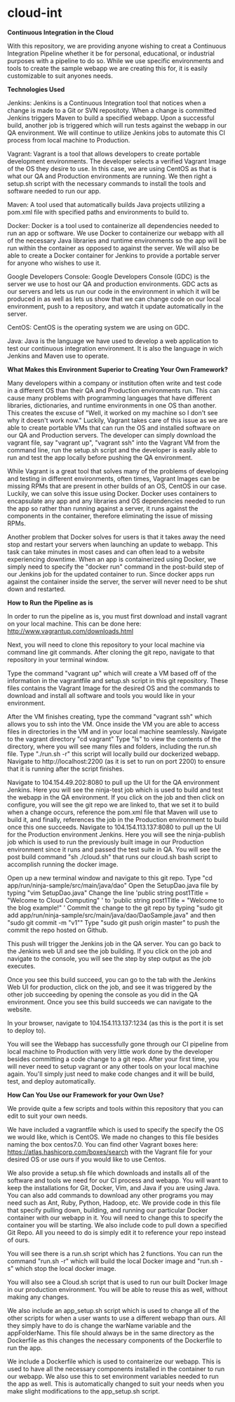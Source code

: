 # cloud-int
**Continuous Integration in the Cloud**

With this repository, we are providing anyone wishing to creat a Continuous Integration Pipeline whether it be for personal, educational, or industrial purposes with a pipeline to do so.  While we use specific environments and tools to create the sample webapp we are creating this for, it is easily customizable to suit anyones needs.

**Technologies Used**

Jenkins:
Jenkins is a Continuous Integration tool that notices when a change is made to a Git or SVN repositoty. When a change is committed Jenkins triggers Maven to build a specified webapp.  Upon a successful build, another job is triggered which will run tests against the webapp in our QA environment.  We will continue to utilize Jenkins jobs to automate this CI process from local machine to Production.

Vagrant:
Vagrant is a tool that allows developers to create portable development environments.  The developer selects a verified Vagrant Image of the OS they desire to use.  In this case, we are using CentOS as that is what our QA and Production environments are running.  We then right a setup.sh script with the necessary commands to install the tools and software needed to run our app.

Maven:
A tool used that automatically builds Java projects utilizing a pom.xml file with specified paths and environments to build to.

Docker:
Docker is a tool used to containerize all dependencies needed to run an app or software.  We use Docker to containerize our webapp with all of the necessary Java libraries and runtime environments so the app will be run within the container as opposed to against the server.  We will also be able to create a Docker container for Jenkins to provide a portable server for anyone who wishes to use it.

Google Developers Console:
Google Developers Console (GDC) is the server we use to host our QA and production environments. GDC acts as our servers and lets us run our code in the environment in which it will be produced in as well as lets us show that we can change code on our local environment, push to a repository, and watch it update automatically in the server.

CentOS:
CentOS is the operating system we are using on GDC.

Java:
Java is the language we have used to develop a web application to test our continuous integration environment. It is also the language in wich Jenkins and Maven use to operate.

**What Makes this Environment Superior to Creating Your Own Framework?**

Many developers within a company or institution often write and test code in a different OS than their QA and Production environments run.  This can cause many problems with programming languages that have different libraries, dictionaries, and runtime environments in one OS than another.  This creates the excuse of "Well, it worked on my machine so I don't see why it doesn't work now."  Luckily, Vagrant takes care of this issue as we are able to create portable VMs that can run the OS and installed software on our QA and Production servers.  The developer can simply download the vagrant file, say "vagrant up", "vagrant ssh" into the Vagrant VM from the command line, run the setup.sh script and the developer is easily able to run and test the app locally before pushing the QA environment.

While Vagrant is a great tool that solves many of the problems of developing and testing in different environments, often times, Vagrant Images can be missing RPMs that are present in other builds of an OS, CentOS in our case.  Luckily, we can solve this issue using Docker.  Docker uses containers to encapsulate any app and any libraries and OS dependencies needed to run the app so rather than running against a server, it runs against the components in the container, therefore eliminating the issue of missing RPMs.

Another problem that Docker solves for users is that it takes away the need stop and restart your servers when launching an update to webapp.  This task can take minutes in most cases and can often lead to a website experiencing downtime.  When an app is containerized using Docker, we simply need to specify the "docker run" command in the post-build step of our Jenkins job for the updated container to run.  Since docker apps run against the container inside the server, the server will never need to be shut down and restarted.

**How to Run the Pipeline as is**

In order to run the pipeline as is, you must first download and install vagrant on your local machine.  This can be done here: http://www.vagrantup.com/downloads.html

Next, you will need to clone this repository to your local machine via command line git commands.
After cloning the git repo, navigate to that repository in your terminal window.

Type the command "vagrant up" which will create a VM based off of the information in the vagrantfile and setup.sh script in this git repository.  These files contains the Vagrant Image for the desired OS and the commands to download and install all software and tools you would like in your environment.

After the VM finishes creating, type the command "vagrant ssh" which allows you to ssh into the VM.  Once inside the VM you are able to access files in directories in the VM and in your local machine seamlessly.
Navigate to the vagrant directory "cd vagrant"
Type "ls" to view the contents of the directory, where you will see many files and folders, including the run.sh file.
Type "./run.sh -r" this script will locally build our dockerized webapp.
Navigate to http://localhost:2200 (as it is set to run on port 2200) to ensure that it is running after the script finishes.

Navigate to 104.154.49.202:8080 to pull up the UI for the QA environment Jenkins.
Here you will see the ninja-test job which is used to build and test the webapp in the QA environment.  If you click on the job and then click on configure, you will see the git repo we are linked to, that we set it to build when a change occurs, reference the pom.xml file that Maven will use to build it, and finally, references the job in the Production environment to build once this one succeeds.
Navigate to 104.154.113.137:8080 to pull up the UI for the Production environment Jenkins.
Here you will see the ninja-publish job which is used to run the previously built image in our Production environment since it runs and passed the test suite in QA.  You will see the post build command "sh ./cloud.sh" that runs our cloud.sh bash script to accomplish running the docker image.

Open up a new terminal window and navigate to this git repo.
Type "cd app/run/ninja-sample/src/main/java/dao"
Open the SetupDao.java file by typing "vim SetupDao.java"
Change the line 'public string post1Title = "Welcome to Cloud Computing" ' to 'public string post1Title = "Welcome to the blog example!" '
Commit the change to the git repo by typing "sudo git add app/run/ninja-sample/src/main/java/dao/DaoSample.java" and then "sudo git commit -m "v1""
Type "sudo git push origin master" to push the commit the repo hosted on Github.

This push will trigger the Jenkins job in the QA server.
You can go back to the Jenkins web UI and see the job building.  If you click on the job and navigate to the console, you will see the step by step output as the job executes.

Once you see this build succeed, you can go to the tab with the Jenkins Web UI for production, click on the job, and see it was triggered by the other job succeeding by opening the console as you did in the QA environment.  Once you see this build succeeds we can navigate to the website.

In your browser, navigate to 104.154.113.137:1234 (as this is the port it is set to deploy to).

You will see the Webapp has successfully gone through our CI pipeline from local machine to Production with very little work done by the developer besides committing a code change to a git repo.  After your first time, you will never need to setup vagrant or any other tools on your local machine again.  You'll simply just need to make code changes and it will be build, test, and deploy automatically.

**How Can You Use our Framework for your Own Use?**

We provide quite a few scripts and tools within this repository that you can edit to suit your own needs.

We have included a vagrantfile which is used to specify the specify the OS we would like, which is CentOS.  We made no changes to this file besides naming the box centos7.0.  You can find other Vagrant boxes here: https://atlas.hashicorp.com/boxes/search with the Vagrant file for your desired OS or use ours if you would like to use Centos.

We also provide a setup.sh file which downloads and installs all of the software and tools we need for our CI process and webapp.  You will want to keep the installations for Git, Docker, Vim, and Java if you are using Java.  You can also add commands to download any other programs you may need such as Ant, Ruby, Python, Hadoop, etc.  We provide code in this file that specify pulling down, building, and running our particular Docker container with our webapp in it.  You will need to change this to specify the container you will be starting. We also include code to pull down a specified Git Repo.  All you neeed to do is simply edit it to reference your repo instead of ours.

You will see there is a run.sh script which has 2 functions.  You can run the command "run.sh -r" which will build the local Docker image and "run.sh -s" which stop the local docker image.

You will also see a Cloud.sh script that is used to run our built Docker Image in our production environment.  You will be able to reuse this as well, without making any changes.

We also include an app_setup.sh script which is used to change all of the other scripts for when a user wants to use a different webapp than ours.  All they simply have to do is change the warName variable and the appFolderName.  This file should always be in the same directory as the Dockerfile as this changes the necessary components of the Dockerfile to run the app.

We include a Dockerfile which is used to containerize our webapp.  This is used to have all the necessary components installed in the container to run our webapp.  We also use this to set environment variables needed to run the app as well.  This is automatically changed to suit your needs when you make slight modifications to the app_setup.sh script.

